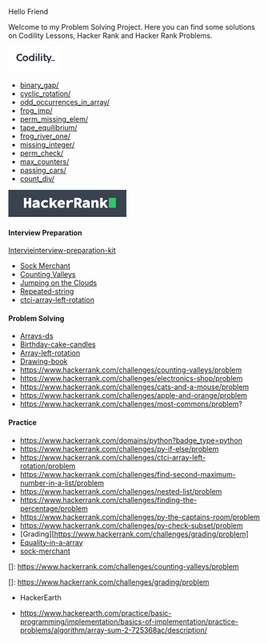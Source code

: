 Hello Friend

Welcome to my Problem Solving Project.
Here you can find some solutions on Codility Lessons, 
Hacker Rank and Hacker Rank Problems.


![CoddauLogo](Codility/CodilityLogo.png)

 - [binary_gap/][https://app.codility.com/programmers/lessons/1-iterations/binary_gap/]
 - [cyclic_rotation/][https://app.codility.com/programmers/lessons/2-arrays/cyclic_rotation/]
 - [odd_occurrences_in_array/][https://app.codility.com/programmers/lessons/2-arrays/odd_occurrences_in_array/]
 - [frog_jmp/][https://app.codility.com/programmers/lessons/3-time_complexity/frog_jmp/]
 - [perm_missing_elem/][https://app.codility.com/programmers/lessons/3-time_complexity/perm_missing_elem/]
 - [tape_equilibrium/][https://app.codility.com/programmers/lessons/3-time_complexity/tape_equilibrium/]
 - [frog_river_one/][https://app.codility.com/programmers/lessons/4-counting_elements/frog_river_one/]
 - [missing_integer/][https://app.codility.com/programmers/lessons/4-counting_elements/missing_integer/]
 - [perm_check/][https://app.codility.com/programmers/lessons/4-counting_elements/perm_check/]
 - [max_counters/][https://app.codility.com/programmers/lessons/4-counting_elements/max_counters/]
 - [passing_cars/][https://app.codility.com/programmers/lessons/5-prefix_sums/passing_cars/]
 - [count_div/][https://app.codility.com/programmers/lessons/5-prefix_sums/count_div/]
 
 ![HackerRank](HackerRank/HackerRankLogo.png)
#### Interview Preparation

   [Intervieinterview-preparation-kit][https://www.hackerrank.com/interview/interview-preparation-kit/warmup/challenges]

 - [Sock Merchant][https://www.hackerrank.com/challenges/sock-merchant/problem]
 - [Counting Valleys][https://www.hackerrank.com/challenges/counting-valleys/problem]
 - [Jumping on the Clouds][https://www.hackerrank.com/challenges/jumping-on-the-clouds/problem]
 - [Repeated-string][https://www.hackerrank.com/challenges/repeated-string/problem]
 - [ctci-array-left-rotation][https://www.hackerrank.com/challenges/ctci-array-left-rotation/problem] 
 
#### Problem Solving
 - [Arrays-ds][https://www.hackerrank.com/challenges/arrays-ds/problem ] 
 - [Birthday-cake-candles][https://www.hackerrank.com/challenges/birthday-cake-candles/problem]
 - [Array-left-rotation][https://www.hackerrank.com/challenges/array-left-rotation/problem]
 - [Drawing-book][https://www.hackerrank.com/challenges/drawing-book/problem] 
 - https://www.hackerrank.com/challenges/counting-valleys/problem
 - https://www.hackerrank.com/challenges/electronics-shop/problem
 - https://www.hackerrank.com/challenges/cats-and-a-mouse/problem
 - https://www.hackerrank.com/challenges/apple-and-orange/problem
 - https://www.hackerrank.com/challenges/most-commons/problem?

#### Practice
 - https://www.hackerrank.com/domains/python?badge_type=python
 - https://www.hackerrank.com/challenges/py-if-else/problem
 - https://www.hackerrank.com/challenges/ctci-array-left-rotation/problem
 - https://www.hackerrank.com/challenges/find-second-maximum-number-in-a-list/problem
 - https://www.hackerrank.com/challenges/nested-list/problem
 - https://www.hackerrank.com/challenges/finding-the-percentage/problem
 - https://www.hackerrank.com/challenges/py-the-captains-room/problem
 - https://www.hackerrank.com/challenges/py-check-subset/problem
 - [Grading][https://www.hackerrank.com/challenges/grading/problem]
 - [Equality-in-a-array][https://www.hackerrank.com/challenges/equality-in-a-array/problem]
 - [sock-merchant][https://www.hackerrank.com/challenges/sock-merchant/problem]

[]: https://www.hackerrank.com/challenges/counting-valleys/problem

[https://www.hackerrank.com/challenges/counting-valleys/problem]: https://www.hackerrank.com/challenges/counting-valleys/problem

[https://www.hackerrank.com/challenges/jumping-on-the-clouds/problem]: https://www.hackerrank.com/challenges/jumping-on-the-clouds/problem

[https://www.hackerrank.com/challenges/arrays-ds/problem ]: https://www.hackerrank.com/challenges/arrays-ds/problem

[https://www.hackerrank.com/challenges/birthday-cake-candles/problem]: https://www.hackerrank.com/challenges/birthday-cake-candles/problem

[https://www.hackerrank.com/challenges/array-left-rotation/problem]: https://www.hackerrank.com/challenges/array-left-rotation/problem

[https://www.hackerrank.com/challenges/drawing-book/problem]: https://www.hackerrank.com/challenges/drawing-book/problem

[https://www.hackerrank.com/challenges/repeated-string/problem]: https://www.hackerrank.com/challenges/repeated-string/problem

[https://www.hackerrank.com/challenges/equality-in-a-array/problem]: https://www.hackerrank.com/challenges/equality-in-a-array/problem

[]: https://www.hackerrank.com/challenges/grading/problem

[https://www.hackerrank.com/challenges/sock-merchant/problem]: https://www.hackerrank.com/challenges/sock-merchant/problem

[https://www.hackerrank.com/interview/interview-preparation-kit/warmup/challenges]: https://www.hackerrank.com/interview/interview-preparation-kit/warmup/challenges

[https://www.hackerrank.com/challenges/2d-array/problem]: https://www.hackerrank.com/challenges/2d-array/problem

[https://www.hackerrank.com/challenges/ctci-array-left-rotation/problem]: https://www.hackerrank.com/challenges/ctci-array-left-rotation/problem

[https://app.codility.com/programmers/lessons/1-iterations/binary_gap/]: https://app.codility.com/programmers/lessons/1-iterations/binary_gap/

[https://app.codility.com/programmers/lessons/2-arrays/cyclic_rotation/]: https://app.codility.com/programmers/lessons/2-arrays/cyclic_rotation/

[https://app.codility.com/programmers/lessons/2-arrays/odd_occurrences_in_array/]: https://app.codility.com/programmers/lessons/2-arrays/odd_occurrences_in_array/

[https://app.codility.com/programmers/lessons/3-time_complexity/frog_jmp/]: https://app.codility.com/programmers/lessons/3-time_complexity/frog_jmp/

[https://app.codility.com/programmers/lessons/3-time_complexity/perm_missing_elem/]: https://app.codility.com/programmers/lessons/3-time_complexity/perm_missing_elem/

[https://app.codility.com/programmers/lessons/3-time_complexity/tape_equilibrium/]: https://app.codility.com/programmers/lessons/3-time_complexity/tape_equilibrium/

[https://app.codility.com/programmers/lessons/4-counting_elements/frog_river_one/]: https://app.codility.com/programmers/lessons/4-counting_elements/frog_river_one/

[https://app.codility.com/programmers/lessons/4-counting_elements/perm_check/]: https://app.codility.com/programmers/lessons/4-counting_elements/perm_check/

[https://app.codility.com/programmers/lessons/4-counting_elements/missing_integer/]: https://app.codility.com/programmers/lessons/4-counting_elements/missing_integer/

[https://app.codility.com/programmers/lessons/4-counting_elements/max_counters/]: https://app.codility.com/programmers/lessons/4-counting_elements/max_counters/

[https://app.codility.com/programmers/lessons/5-prefix_sums/passing_cars/]: https://app.codility.com/programmers/lessons/5-prefix_sums/passing_cars/

[https://app.codility.com/programmers/lessons/5-prefix_sums/count_div/]: https://app.codility.com/programmers/lessons/5-prefix_sums/count_div/

- HackerEarth

- https://www.hackerearth.com/practice/basic-programming/implementation/basics-of-implementation/practice-problems/algorithm/array-sum-2-725368ac/description/

